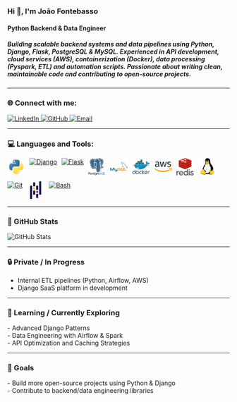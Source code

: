<h3 align="left">Hi 👋, I'm João Fontebasso</h1>
<h4 align="left">Python Backend & Data Engineer</h3>
<h5 align="left">
Building scalable backend systems and data pipelines using Python, Django, Flask, PostgreSQL & MySQL.
Experienced in API development, cloud services (AWS), containerization (Docker), data processing (Pyspark, ETL) and automation scripts.
Passionate about writing clean, maintainable code and contributing to open-source projects.
</h5>

<hr>

<h3 align="left">🌐 Connect with me:</h3>
<p align="left">
  <a href="https://www.linkedin.com/in/joao-fontebasso" target="_blank">
    <img src="https://img.shields.io/badge/LinkedIn-0077B5?style=for-the-badge&logo=linkedin&logoColor=white" alt="LinkedIn"/>
  </a>
  <a href="https://github.com/Fontebasso-JV" target="_blank">
    <img src="https://img.shields.io/badge/GitHub-181717?style=for-the-badge&logo=github&logoColor=white" alt="GitHub"/>
  </a>
  <a href="mailto:joao.fontebasso@gmail.com" target="_blank">
    <img src="https://img.shields.io/badge/Email-D14836?style=for-the-badge&logo=gmail&logoColor=white" alt="Email"/>
  </a>
</p>

<hr>

<h3 align="left">💻 Languages and Tools:</h3>
<div align="left" style="display: flex; flex-wrap: wrap; gap: 10px;">
  <a href="https://www.python.org" target="_blank"><img src="https://raw.githubusercontent.com/devicons/devicon/master/icons/python/python-original.svg" alt="Python" width="40" height="40"/></a>
  <a href="https://www.djangoproject.com/" target="_blank"><img src="https://cdn.worldvectorlogo.com/logos/django.svg" alt="Django" width="40" height="40"/></a>
  <a href="https://flask.palletsprojects.com/" target="_blank"><img src="https://flask.palletsprojects.com/en/stable/_images/flask-name.svg" alt="Flask" width="40" height="40"/></a>
  <a href="https://www.postgresql.org" target="_blank"><img src="https://raw.githubusercontent.com/devicons/devicon/master/icons/postgresql/postgresql-original-wordmark.svg" alt="PostgreSQL" width="40" height="40"/></a>
  <a href="https://www.mysql.com/" target="_blank"><img src="https://raw.githubusercontent.com/devicons/devicon/master/icons/mysql/mysql-original-wordmark.svg" alt="MySQL" width="40" height="40"/></a>
  <a href="https://www.docker.com/" target="_blank"><img src="https://raw.githubusercontent.com/devicons/devicon/master/icons/docker/docker-original-wordmark.svg" alt="Docker" width="40" height="40"/></a>
  <a href="https://aws.amazon.com" target="_blank"><img src="https://raw.githubusercontent.com/devicons/devicon/master/icons/amazonwebservices/amazonwebservices-original-wordmark.svg" alt="AWS" width="40" height="40"/></a>
  <a href="https://redis.io" target="_blank"><img src="https://raw.githubusercontent.com/devicons/devicon/master/icons/redis/redis-original-wordmark.svg" alt="Redis" width="40" height="40"/></a>
  <a href="https://www.linux.org/" target="_blank"><img src="https://raw.githubusercontent.com/devicons/devicon/master/icons/linux/linux-original.svg" alt="Linux" width="40" height="40"/></a>
  <a href="https://git-scm.com/" target="_blank"><img src="https://www.vectorlogo.zone/logos/git-scm/git-scm-icon.svg" alt="Git" width="40" height="40"/></a>
  <a href="https://pandas.pydata.org/" target="_blank"><img src="https://raw.githubusercontent.com/devicons/devicon/2ae2a900d2f041da66e950e4d48052658d850630/icons/pandas/pandas-original.svg" alt="Pandas" width="40" height="40"/></a>
  <a href="https://www.gnu.org/software/bash/" target="_blank"><img src="https://www.vectorlogo.zone/logos/gnu_bash/gnu_bash-icon.svg" alt="Bash" width="40" height="40"/></a>
</div>

<hr>

<h3 align="left">🚀 GitHub Stats</h3>
<p align="left">
  <img src="https://github-readme-stats.vercel.app/api?username=Fontebasso-JV&show_icons=true&theme=radical" alt="GitHub Stats"/>
</p>

<hr>

<h3 align="left">🔒 Private / In Progress</h3>
<ul>
  <li>Internal ETL pipelines (Python, Airflow, AWS)</li>
  <li>Django SaaS platform in development</li>
</ul>

<hr>

<h3 align="left">📖 Learning / Currently Exploring</h3>
<p>
  - Advanced Django Patterns<br/>
  - Data Engineering with Airflow & Spark<br/>
  - API Optimization and Caching Strategies
</p>

<hr>

<h3 align="left">🎯 Goals</h3>
<p>
  - Build more open-source projects using Python & Django<br/>
  - Contribute to backend/data engineering libraries<br/>
</p>

